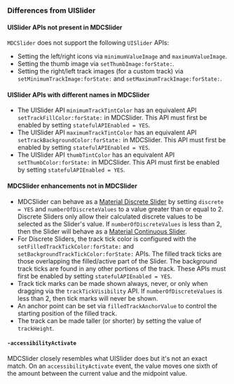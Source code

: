 ### Differences from UISlider

#### UISlider APIs not present in MDCSlider

`MDCSlider` does not support the following `UISlider` APIs:

*   Setting the left/right icons via `minimumValueImage` and `maximumValueImage`.
*   Setting the thumb image via `setThumbImage:forState:`.
*   Setting the right/left track images (for a custom track) via `setMinimumTrackImage:forState:` and `setMaximumTrackImage:forState:`.

#### UISlider APIs with different names in MDCSlider

*   The UISlider API `minimumTrackTintColor` has an equivalent API `setTrackFillColor:forState:` in 
    MDCSlider.  This API must first be enabled by setting `statefulAPIEnabled = YES`. 
*   The UISlider API `maximumTrackTintColor` has an equivalent API `setTrackBackgroundColor:forState:`
    in MDCSlider.  This API must first be enabled by setting `statefulAPIEnabled = YES`.
*   The UISlider API `thumbTintColor` has an equivalent API `setThumbColor:forState:` in MDCSlider.  This
    API must first be enabled by setting `statefulAPIEnabled = YES`.     

#### MDCSlider enhancements not in MDCSlider

*   MDCSlider can behave as a [Material Discrete Slider](https://material.io/components/sliders/#discrete-slider) by
    setting `discrete = YES` and `numberOfDiscreteValues` to a value greater than or equal to 2. Discrete 
    Sliders only allow their calculated discrete values to be selected as the Slider's value.  If 
    `numberOfDiscreteValues` is less than 2, then the Slider will behave as a 
    [Material Continuous Slider](https://material.io/components/sliders/#continuous-slider).
*   For Discrete Sliders, the track tick color is configured with the `setFilledTrackTickColor:forState:` and
    `setBackgroundTrackTickColor:forState:` APIs.  The filled track ticks are those overlapping the 
    filled/active part of the Slider.  The background track ticks are found in any other portions of the track.  These 
    APIs must first be enabled by setting `statefulAPIEnabled = YES`.
*   Track tick marks can be made shown always, never, or only when dragging via the `trackTickVisibility` 
    API.  If `numberOfDiscreteValues` is less than 2, then tick marks will never be shown.
*   An anchor point can be set via `filledTrackAnchorValue` to control the starting position of the filled track.
*   The track can be made taller (or shorter) by setting the value of `trackHeight`. 

#### `-accessibilityActivate`

MDCSlider closely resembles what UISlider does but it's not an exact match. On an
`accessibilityActivate` event, the value moves one sixth of the amount between the current value and the 
midpoint value.
